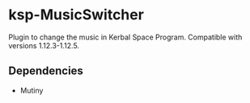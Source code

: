 # ksp-MusicSwitcher
Plugin to change the music in Kerbal Space Program.
Compatible with versions 1.12.3-1.12.5.

## Dependencies
* Mutiny
